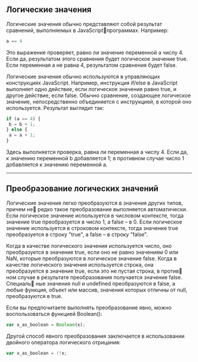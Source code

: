 ## Логические значения

Логические значения обычно представляют собой результат сравнений, выполняемых в JavaScriptпрограммах. Например:

```js
a == 4
```

Это выражение проверяет, равно ли значение переменной a числу 4. Если да, результатом этого сравнения будет логическое значение true. Если переменная a не равна 4, результатом сравнения будет false.

Логические значения обычно используются в управляющих конструкциях JavaScript. Например, инструкция if/else в JavaScript выполняет одно действие, если логическое значение равно true, и другое действие, если false. Обычно сравнение, создающее логическое значение, непосредственно объединяется с инструкцией, в которой оно используется. Результат выглядит так:

```js
if (a == 4) {
 b = b + 1;
} else {
 a = a + 1;
}
```

Здесь выполняется проверка, равна ли переменная a числу 4. Если да, к значению переменной b добавляется 1; в противном случае число 1 добавляется к значению переменной a.

---

## Преобразование логических значений

Логические значения легко преобразуются в значения других типов, причем не редко такое преобразование выполняется автоматически.  Если логическое значение используется в числовом контексте, тогда значение true преобразуется в число 1, а false – в 0. Если логическое значение используется в строковом контексте, тогда значение true преобразуется в строку "true", а false – в строку "false".

Когда в качестве логического значения используется число, оно преобразуется в значение true, если оно не равно значениям 0 или NaN, которые преобразуются в логическое значение false. Когда в качестве логического значения используется строка, она преобразуется в значение true, если это не пустая строка, в против ном случае в результате преобразования получается значение false. Специаль ные значения null и undefined преобразуются в false, а любые функция, объект или массив, значения которых отличны от null, преобразуются в true.

Если вы предпочитаете выполнять преобразование явно, можно воспользоваться функцией Boolean\(\):

```js
var x_as_boolean = Boolean(x);
```

Другой способ явного преобразования заключается в использовании двойного оператора логического отрицания:

```js
var x_as_boolean = !!x;
```



